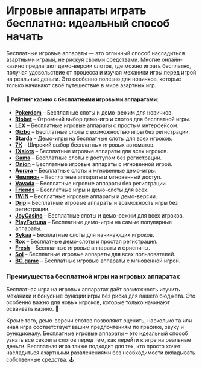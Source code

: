 # Игровые аппараты играть бесплатно: идеальный способ начать

Бесплатные игровые аппараты — это отличный способ насладиться азартными играми, не рискуя своими средствами. Многие онлайн-казино предлагают демо-версии слотов, где можно играть бесплатно, получая удовольствие от процесса и изучая механики игры перед игрой на реальные деньги. Это особенно полезно для новичков, которые только начинают своё путешествие в мире азартных игр.

#### 🎰 Рейтинг казино с бесплатными игровыми аппаратами:

- [**Pokerdom**](https://brandplay.link/4k77v2yx) – Бесплатные слоты и демо-режим для новичков.
- [**Riobet**](https://brandplay.link/7xBLTPyj) – Огромный выбор демо-игр и слотов для бесплатной игры.
- [**LEX**](https://brandplay.link/zW4hdDFV) – Бесплатные игровые аппараты с простым интерфейсом.
- [**Gizbo**](https://brandplay.link/bprXw4YV) – Бесплатные слоты с возможностью игры без регистрации.
- [**Starda**](https://brandplay.link/fB7xwRFL) – Демо-игры на бесплатные слоты для всех игроков.
- [**7K**](https://brandplay.link/BvQyFShp) – Широкий выбор бесплатных игровых автоматов.
- [**1Xslots**](https://brandplay.link/hSB1khtr) – Бесплатные игровые аппараты для всех игроков.
- [**Gama**](https://brandplay.link/j6NMKsDz) – Бесплатные слоты с доступом без регистрации.
- [**Onion**](https://brandplay.link/zBGRVpQ9) – Бесплатные игровые аппараты с мгновенной игрой.
- [**Aurora**](https://10trafic-stat2.com/click/668546556bcc6313411604bd/6766/13032/subaccount) – Бесплатные слоты и мгновенные демо-игры.
- [**Чемпион**](https://temon-gter.cfd/go/lRq?p80412p304504pcc44t17455) – Бесплатные аппараты и мгновенный доступ.
- [**Vavada**](https://vavadapartner.pro/?promo=ea5c9275-6854-4505-94fc-95ab18221945-linkb2) – Бесплатные игровые аппараты без регистрации.
- [**Friends**](https://gofriends.run/linkb2) – Бесплатные игры и демо-слоты для всех.
- [**1WIN**](https://brandplay.link/smXVpBbG) – Бесплатные игровые аппараты и демо-версии.
- [**Drip**](https://drp-ircp01.com/c07e6a3db) – Бесплатные игровые аппараты и возможность игры без регистрации.
- [**JoyCasino**](https://rpc30.call2me.pro/?/ru/registration?apkpop=0&partner=p24970p3291217pc98f) – Бесплатные слоты и демо-режим для всех игроков.
- [**PlayFortuna**](https://fortunapromo.net/alt/playfortuna/registration?0dc4a9362a71feb7e3f165fb8e766f70) – Бесплатные демо-игры на самые популярные аппараты.
- [**Sykaa**](https://s-two-way.com/?source=linkb2&pid=30697) – Бесплатные слоты для начинающих игроков.
- [**Rox**](https://rox-pvwfpjgcxe.com/cb1ee18a5) – Бесплатные демо-слоты и простая регистрация.
- [**Fresh**](https://fresh-eumwkxwao.com/c3f7b485d) – Бесплатные игровые аппараты и фриспины.
- [**Sol**](https://sol-mmtdzfbaco.com/cb2415bca) – Бесплатные игровые аппараты для всех пользователей.
- [**BC.game**](https://partnerbcgame.com/dcc53d441) – Бесплатные игровые аппараты с мгновенной игрой.

### Преимущества бесплатной игры на игровых аппаратах

Бесплатная игра на игровых аппаратах даёт возможность изучить механики и бонусные функции игры без риска для вашего бюджета. Это особенно важно для новых игроков, которые только начинают осваивать казино. 🎰

Кроме того, демо-версии слотов позволяют оценить, насколько та или иная игра соответствует вашим предпочтениям по графике, звуку и функционалу. Бесплатные игровые аппараты – это идеальный способ узнать все секреты слотов перед тем, как перейти к игре на реальные деньги. Бесплатная игра также подходит для тех, кто просто хочет насладиться азартными развлечениями без необходимости вкладывать собственные средства. 🕹
